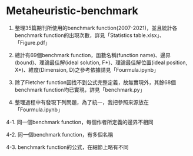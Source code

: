 # Metaheuristic-benchmark

1. 整理35篇期刊所使用的benchmark function(2007-2021)，並且統計各benchmark function的出現次數，詳見「Statistics table.xlsx」、「Figure.pdf」

2. 總計有69個benchmark function，函數名稱(function name)、邊界(bound)、理論最佳解(ideal solution, F*)、理論最佳解位置(ideal position, X*)、維度(Dimension, D)之參考依據請見「Fourmula.ipynb」

3. 除了Fletcher function因找不到公式完整定義，故無實現外，其餘68個benchmark function均已實現，詳見「benchmark.py」

4. 整理過程中有發現下列問題，為了統一，我把參照來源放在「Fourmula.ipynb」

4-1. 同一個benchmark function，每個作者所定義的邊界不相同

4-2. 同一個benchmark function，有多個名稱

4-3. benchmark function的公式，在細節上略有不同
